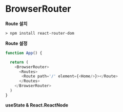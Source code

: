 # BrowserRouter

**Route 설치**
```console
> npm install react-router-dom
```

**Route 설정**
```javascript
function App() {

  return (
    <BrowserRouter>
      <Routes>
       <Route path='/' element={<Home/>}></Route>
      </Routes>
    </BrowserRouter>
  )
}
```

**useState & React.ReactNode**

